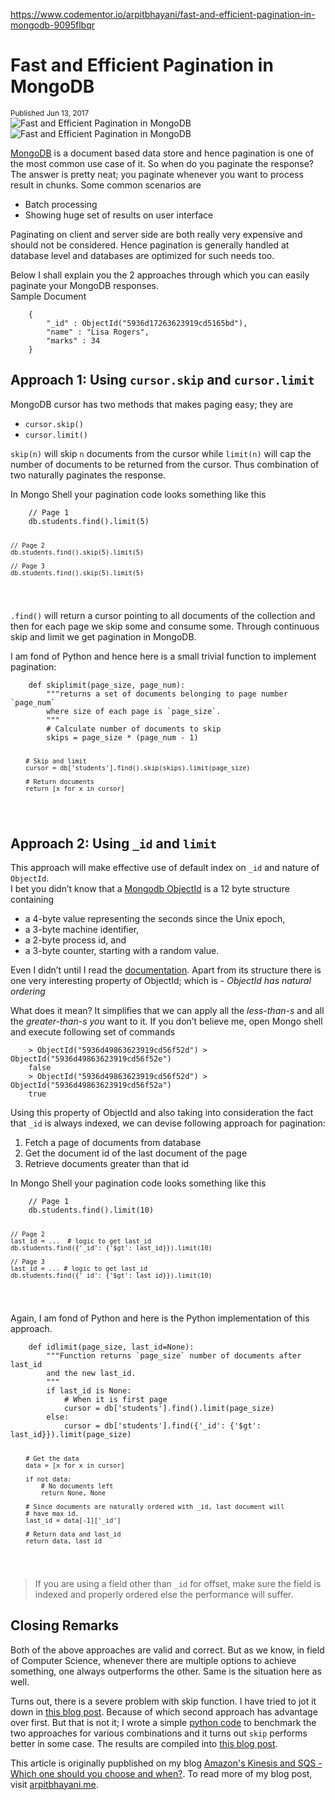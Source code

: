 <a href="https://www.codementor.io/arpitbhayani/fast-and-efficient-pagination-in-mongodb-9095flbqr">https://www.codementor.io/arpitbhayani/fast-and-efficient-pagination-in-mongodb-9095flbqr</a><div id="articleHeader"><h1>Fast and Efficient Pagination in MongoDB</h1></div><div><div><small>Published Jun 13, 2017</small></div><div><div><div class="readableLargeImageContainer"><img src="https://process.filestackapi.com/cache=expiry:max/resize=width:20/DaH9QAEcSmimAd617cj8" alt="Fast and Efficient Pagination in MongoDB" /></div><div class="readableLargeImageContainer"><img src="https://process.filestackapi.com/cache=expiry:max/resize=width:1050/compress/DaH9QAEcSmimAd617cj8" alt="Fast and Efficient Pagination in MongoDB" /></div><div><div><div><p><a href="https://www.mongodb.com/" target="_blank">MongoDB</a> is a document based data store and hence pagination is one of the most common use case of it. So when do you paginate the response? The answer is pretty neat; you paginate whenever you want to process result in chunks. Some common scenarios are</p>
<ul>
<li>Batch processing</li>
<li>Showing huge set of results on user interface</li>
</ul>
<p>Paginating on client and server side are both really very expensive and should not be considered. Hence pagination is generally handled at database level and databases are optimized for such needs too.</p>
<p>Below I shall explain you the 2 approaches through which you can easily paginate your MongoDB responses.<br />
Sample Document</p>
<pre><code>    {
        "_id" : ObjectId("5936d17263623919cd5165bd"),
        "name" : "Lisa Rogers",
        "marks" : 34
    }
</code></pre>
<h2 id="approach-1-using-cursorskip-and-cursorlimit"> Approach 1: Using <code>cursor.skip</code> and <code>cursor.limit</code></h2>
<p>MongoDB cursor has two methods that makes paging easy; they are</p>
<ul>
<li><code>cursor.skip()</code></li>
<li><code>cursor.limit()</code></li>
</ul>
<p><code>skip(n)</code> will skip <code>n</code> documents from the cursor while <code>limit(n)</code> will cap the number of documents to be returned from the cursor. Thus combination of two naturally paginates the response.</p>
<p>In Mongo Shell your pagination code looks something like this</p>
<pre><code>    // Page 1
    db.students.find().limit(5)

    // Page 2
    db.students.find().skip(5).limit(5)

    // Page 3
    db.students.find().skip(5).limit(5)
</code></pre>
<p><code>.find()</code> will return a cursor pointing to all documents of the collection and then for each page we skip some and consume some. Through continuous skip and limit we get pagination in MongoDB.</p>
<p>I am fond of Python and hence here is a small trivial function to implement pagination:</p>
<pre><code>    def skiplimit(page_size, page_num):
        """returns a set of documents belonging to page number `page_num`
        where size of each page is `page_size`.
        """
        # Calculate number of documents to skip
        skips = page_size * (page_num - 1)

        # Skip and limit
        cursor = db['students'].find().skip(skips).limit(page_size)

        # Return documents
        return [x for x in cursor]
</code></pre>
<h2 id="approach-2-using-id-and-limit"> Approach 2: Using <code>_id</code> and <code>limit</code></h2>
<p>This approach will make effective use of default index on <code>_id</code> and nature of <code>ObjectId</code>.<br />
I bet you didn’t know that a <a href="https://docs.mongodb.com/manual/reference/bson-types/#objectid" target="_blank">Mongodb ObjectId</a> is a 12 byte structure containing</p>
<ul>
<li>a 4-byte value representing the seconds since the Unix epoch,</li>
<li>a 3-byte machine identifier,</li>
<li>a 2-byte process id, and</li>
<li>a 3-byte counter, starting with a random value.</li>
</ul>
<p>Even I didn’t until I read the <a href="https://docs.mongodb.com/manual/reference/bson-types/#objectid" target="_blank">documentation</a>. Apart from its structure there is one very interesting property of ObjectId; which is - <em>ObjectId has natural ordering</em></p>
<p>What does it mean? It simplifies that we can apply all the <em>less-than-s</em> and all the <em>greater-than-s you</em> want to it. If you don’t believe me, open Mongo shell and execute following set of commands</p>
<pre><code>    &gt; ObjectId("5936d49863623919cd56f52d") &gt;  ObjectId("5936d49863623919cd56f52e")
    false
    &gt; ObjectId("5936d49863623919cd56f52d") &gt;  ObjectId("5936d49863623919cd56f52a")
    true
</code></pre>
<p>Using this property of ObjectId and also taking into consideration the fact that <code>_id</code> is always indexed, we can devise following approach for pagination:</p>
<ol>
<li>Fetch a page of documents from database</li>
<li>Get the document id of the last document of the page</li>
<li>Retrieve documents greater than that id</li>
</ol>
<p>In Mongo Shell your pagination code looks something like this</p>
<pre><code>    // Page 1
    db.students.find().limit(10)

    // Page 2
    last_id = ...  # logic to get last_id
    db.students.find({'_id': {'$gt': last_id}}).limit(10)

    // Page 3
    last_id = ... # logic to get last_id
    db.students.find({'_id': {'$gt': last_id}}).limit(10)
</code></pre>
<p>Again, I am fond of Python and here is the Python implementation of this approach.</p>
<pre><code>    def idlimit(page_size, last_id=None):
        """Function returns `page_size` number of documents after last_id
        and the new last_id.
        """
        if last_id is None:
            # When it is first page
            cursor = db['students'].find().limit(page_size)
        else:
            cursor = db['students'].find({'_id': {'$gt': last_id}}).limit(page_size)

        # Get the data      
        data = [x for x in cursor]

        if not data:
            # No documents left
            return None, None

        # Since documents are naturally ordered with _id, last document will
        # have max id.
        last_id = data[-1]['_id']

        # Return data and last_id
        return data, last_id
</code></pre>
<blockquote>
<p>If you are using a field other than <code>_id</code> for offset, make sure the field is indexed and properly ordered else the performance will suffer.</p>
</blockquote>
<h2 id="closing-remarks"> Closing Remarks</h2>
<p>Both of the above approaches are valid and correct. But as we know, in field of Computer Science, whenever there are multiple options to achieve something, one always outperforms the other. Same is the situation here as well.</p>
<p>Turns out, there is a severe problem with skip function. I have tried to jot it down in <a href="http://arpitbhayani.me/techie/mongodb-cursor-skip-is-slow.html" target="_blank">this blog post</a>. Because of which second approach has advantage over first. But that is not it; I wrote a simple <a href="https://github.com/arpitbbhayani/mongo-pagination-benchmark" target="_blank">python code</a> to benchmark the two approaches for various combinations and it turns out <code>skip</code> performs better in some case. The results are compiled into <a href="http://arpitbhayani.me/techie/benchmark-and-compare-pagination-approach-in-mongodb.html" target="_blank">this blog post</a>.</p>
<p>This article is originally pupblished on my blog <a href="http://arpitbhayani.me/techie/fast-and-efficient-pagination-in-mongodb.html" target="_blank">Amazon's Kinesis and SQS - Which one should you choose and when?</a>. To read more of my blog post, visit <a href="http://arpitbhayani.me" target="_blank">arpitbhayani.me</a>.</p>
</div>